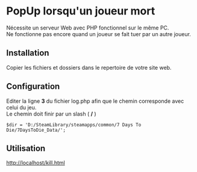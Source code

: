 # PopUp lorsqu'un joueur mort
Nécessite un serveur Web avec PHP fonctionnel sur le même PC.  
Ne fonctionne pas encore quand un joueur se fait tuer par un autre joueur.  

## Installation
Copier les fichiers et dossiers dans le repertoire de votre site web.  

## Configuration
Editer la ligne **3** du fichier log.php afin que le chemin corresponde avec celui du jeu.  
Le chemin doit finir par un slash ( **/** )  

`$dir = 'D:/SteamLibrary/steamapps/common/7 Days To Die/7DaysToDie_Data/';`  

## Utilisation
[http://localhost/kill.html](http://localhost/kill.html)
